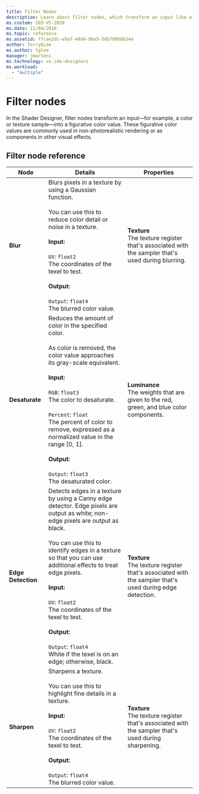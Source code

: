 ```yaml
---
title: Filter Nodes
description: Learn about filter nodes, which transform an input like a color or texture sample into a figurative color value, in Shader Designer.
ms.custom: SEO-VS-2020
ms.date: 11/04/2016
ms.topic: reference
ms.assetid: f7cae2dc-e9a7-49d4-8be5-58b79868624e
author: TerryGLee
ms.author: tglee
manager: jmartens
ms.technology: vs-ide-designers
ms.workload:
  - "multiple"
---
```

# Filter nodes

In the Shader Designer, filter nodes transform an input—for example, a color or texture sample—into a figurative color value. These figurative color values are commonly used in non-photorealistic rendering or as components in other visual effects.

## Filter node reference

|Node|Details|Properties|
|----------|-------------|----------------|
|**Blur**|Blurs pixels in a texture by using a Gaussian function.<br /><br /> You can use this to reduce color detail or noise in a texture.<br /><br /> **Input:**<br /><br /> `UV`: `float2`<br /> The coordinates of the texel to test.<br /><br /> **Output:**<br /><br /> `Output`: `float4`<br /> The blurred color value.|**Texture**<br /> The texture register that's associated with the sampler that's used during blurring.|
|**Desaturate**|Reduces the amount of color in the specified color.<br /><br /> As color is removed, the color value approaches its gray-scale equivalent.<br /><br /> **Input:**<br /><br /> `RGB`: `float3`<br /> The color to desaturate.<br /><br /> `Percent`: `float`<br /> The percent of color to remove, expressed as a normalized value in the range [0, 1].<br /><br /> **Output:**<br /><br /> `Output`: `float3`<br /> The desaturated color.|**Luminance**<br /> The weights that are given to the red, green, and blue color components.|
|**Edge Detection**|Detects edges in a texture by using a Canny edge detector. Edge pixels are output as white; non-edge pixels are output as black.<br /><br /> You can use this to identify edges in a texture so that you can use additional effects to treat edge pixels.<br /><br /> **Input:**<br /><br /> `UV`: `float2`<br /> The coordinates of the texel to test.<br /><br /> **Output:**<br /><br /> `Output`: `float4`<br /> White if the texel is on an edge; otherwise, black.|**Texture**<br /> The texture register that's associated with the sampler that's used during edge detection.|
|**Sharpen**|Sharpens a texture.<br /><br /> You can use this to highlight fine details in a texture.<br /><br /> **Input:**<br /><br /> `UV`: `float2`<br /> The coordinates of the texel to test.<br /><br /> **Output:**<br /><br /> `Output`: `float4`<br /> The blurred color value.|**Texture**<br /> The texture register that's associated with the sampler that's used during sharpening.|